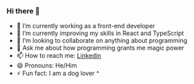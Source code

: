 ### Hi there 👋


- 🔭 I’m currently working as a front-end developer
- 🌱 I’m currently improving my skills in React and TypeScript
- 👯 I’m looking to collaborate on anything about programming
- 💬 Ask me about how programming grants me magic power
- 📫 How to reach me: [Linkedin](https://www.linkedin.com/in/huan-ai/)
- 😄 Pronouns: He/Him
- ⚡ Fun fact: I am a dog lover ^

<!-- [![Huan's GitHub stats](https://github-readme-stats.vercel.app/api?username=Huan4Ai&count_private=true&show_icons=true&hide_border=true)](https://github.com/Huan4Ai/github-readme-stats) -->
<!-- [![Top Langs](https://github-readme-stats.vercel.app/api/top-langs/?username=Huan4Ai)](https://github.com/Huan4Ai/github-readme-stats) -->
